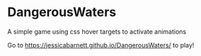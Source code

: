DangerousWaters
===============

A simple game using css hover targets to activate animations

Go to https://jessicabarnett.github.io/DangerousWaters/ to play!